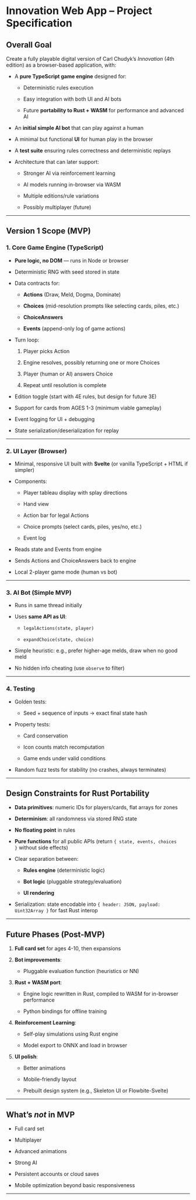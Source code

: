 # **Innovation Web App – Project Specification**

## **Overall Goal**

Create a fully playable digital version of Carl Chudyk’s _Innovation_ (4th edition) as a browser-based application, with:

- A **pure TypeScript game engine** designed for:
    
    - Deterministic rules execution
        
    - Easy integration with both UI and AI bots
        
    - Future **portability to Rust + WASM** for performance and advanced AI
        
- An **initial simple AI bot** that can play against a human
    
- A minimal but functional **UI** for human play in the browser
    
- A **test suite** ensuring rules correctness and deterministic replays
    
- Architecture that can later support:
    
    - Stronger AI via reinforcement learning
        
    - AI models running in-browser via WASM
        
    - Multiple editions/rule variations
        
    - Possibly multiplayer (future)
        

---

## **Version 1 Scope (MVP)**

### **1. Core Game Engine (TypeScript)**

- **Pure logic, no DOM** — runs in Node or browser
    
- Deterministic RNG with seed stored in state
    
- Data contracts for:
    
    - **Actions** (Draw, Meld, Dogma, Dominate)
        
    - **Choices** (mid-resolution prompts like selecting cards, piles, etc.)
        
    - **ChoiceAnswers**
        
    - **Events** (append-only log of game actions)
        
- Turn loop:
    
    1. Player picks Action
        
    2. Engine resolves, possibly returning one or more Choices
        
    3. Player (human or AI) answers Choice
        
    4. Repeat until resolution is complete
        
- Edition toggle (start with 4E rules, but design for future 3E)
    
- Support for cards from AGES 1-3 (minimum viable gameplay)
    
- Event logging for UI + debugging
    
- State serialization/deserialization for replay
    

---

### **2. UI Layer (Browser)**

- Minimal, responsive UI built with **Svelte** (or vanilla TypeScript + HTML if simpler)
    
- Components:
    
    - Player tableau display with splay directions
        
    - Hand view
        
    - Action bar for legal Actions
        
    - Choice prompts (select cards, piles, yes/no, etc.)
        
    - Event log
        
- Reads state and Events from engine
    
- Sends Actions and ChoiceAnswers back to engine
    
- Local 2-player game mode (human vs bot)
    

---

### **3. AI Bot (Simple MVP)**

- Runs in same thread initially
    
- Uses **same API as UI**:
    
    - `legalActions(state, player)`
        
    - `expandChoice(state, choice)`
        
- Simple heuristic: e.g., prefer higher-age melds, draw when no good meld
    
- No hidden info cheating (use `observe` to filter)
    

---

### **4. Testing**

- Golden tests:
    
    - Seed + sequence of inputs → exact final state hash
        
- Property tests:
    
    - Card conservation
        
    - Icon counts match recomputation
        
    - Game ends under valid conditions
        
- Random fuzz tests for stability (no crashes, always terminates)
    

---

## **Design Constraints for Rust Portability**

- **Data primitives**: numeric IDs for players/cards, flat arrays for zones
    
- **Determinism**: all randomness via stored RNG state
    
- **No floating point** in rules
    
- **Pure functions** for all public APIs (return `{ state, events, choices }` without side effects)
    
- Clear separation between:
    
    - **Rules engine** (deterministic logic)
        
    - **Bot logic** (pluggable strategy/evaluation)
        
    - **UI rendering**
        
- Serialization: state encodable into `{ header: JSON, payload: Uint32Array }` for fast Rust interop
    

---

## **Future Phases (Post-MVP)**

1. **Full card set** for ages 4-10, then expansions
    
2. **Bot improvements**:
    - Pluggable evaluation function (heuristics or NN)
        
3. **Rust + WASM port**:
    
    - Engine logic rewritten in Rust, compiled to WASM for in-browser performance
        
    - Python bindings for offline training
        
4. **Reinforcement Learning**:
    
    - Self-play simulations using Rust engine
        
    - Model export to ONNX and load in browser
        
5. **UI polish**:
    
    - Better animations
        
    - Mobile-friendly layout
        
    - Prebuilt design system (e.g., Skeleton UI or Flowbite-Svelte)
        

---

## **What’s _not_ in MVP**

- Full card set
    
- Multiplayer
    
- Advanced animations
    
- Strong AI
    
- Persistent accounts or cloud saves
    
- Mobile optimization beyond basic responsiveness
    

---
